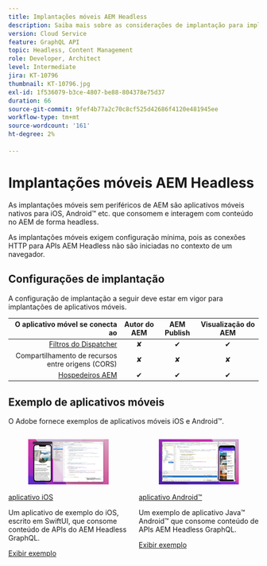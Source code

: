 ```yaml
---
title: Implantações móveis AEM Headless
description: Saiba mais sobre as considerações de implantação para implantações móveis do AEM Headless.
version: Cloud Service
feature: GraphQL API
topic: Headless, Content Management
role: Developer, Architect
level: Intermediate
jira: KT-10796
thumbnail: KT-10796.jpg
exl-id: 1f536079-b3ce-4807-be88-804378e75d37
duration: 66
source-git-commit: 9fef4b77a2c70c8cf525d42686f4120e481945ee
workflow-type: tm+mt
source-wordcount: '161'
ht-degree: 2%

---
```


# Implantações móveis AEM Headless

As implantações móveis sem periféricos de AEM são aplicativos móveis nativos para iOS, Android™ etc. que consomem e interagem com conteúdo no AEM de forma headless.

As implantações móveis exigem configuração mínima, pois as conexões HTTP para APIs AEM Headless não são iniciadas no contexto de um navegador.

## Configurações de implantação

A configuração de implantação a seguir deve estar em vigor para implantações de aplicativos móveis.

| O aplicativo móvel se conecta ao | Autor do AEM | AEM Publish | Visualização do AEM |
|---------------------------------------------------:|:----------:|:-----------:|:-----------:|
| [Filtros do Dispatcher](./configurations/dispatcher-filters.md) | ✘ | ✔ | ✔ |
| Compartilhamento de recursos entre origens (CORS) | ✘ | ✘ | ✘ |
| [Hospedeiros AEM](./configurations/aem-hosts.md) | ✔ | ✔ | ✔ |

## Exemplo de aplicativos móveis

O Adobe fornece exemplos de aplicativos móveis iOS e Android™.

<div class="columns is-multiline">
    <!-- iOS app -->
    <div class="column is-half-tablet is-half-desktop is-one-third-widescreen" aria-label="iOS app" tabindex="0">
       <div class="card">
           <div class="card-image">
               <figure class="image is-16by9">
                   <a href="../example-apps/ios-swiftui-app.md" title="aplicativo iOS" tabindex="-1">
                       <img class="is-bordered-r-small" src="../example-apps/assets/ios-swiftui-app/ios-app-card.png" alt="aplicativo iOS">
                   </a>
               </figure>
           </div>
           <div class="card-content is-padded-small">
               <div class="content">
                   <p class="headline is-size-6 has-text-weight-bold"><a href="../example-apps/ios-swiftui-app.md" title="aplicativo iOS">aplicativo iOS</a></p>
                   <p class="is-size-6">Um aplicativo de exemplo do iOS, escrito em SwiftUI, que consome conteúdo de APIs do AEM Headless GraphQL.</p>
                   <a href="../example-apps/ios-swiftui-app.md" class="spectrum-Button spectrum-Button--outline spectrum-Button--primary spectrum-Button--sizeM">
                       <span class="spectrum-Button-label has-no-wrap has-text-weight-bold">Exibir exemplo</span>
                   </a>
               </div>
           </div>
       </div>
    </div>
    <!-- Android app -->
    <div class="column is-half-tablet is-half-desktop is-one-third-widescreen" aria-label="Android app" tabindex="0">
       <div class="card">
           <div class="card-image">
               <figure class="image is-16by9">
                   <a href="../example-apps/android-app.md" title="aplicativo Android™" tabindex="-1">
                       <img class="is-bordered-r-small" src="../example-apps/assets/android-java-app/android-app-card.png" alt="aplicativo Android">
                   </a>
               </figure>
           </div>
           <div class="card-content is-padded-small">
               <div class="content">
                   <p class="headline is-size-6 has-text-weight-bold"><a href="../example-apps/android-app.md" title="aplicativo Android™">aplicativo Android™</a></p>
                   <p class="is-size-6">Um exemplo de aplicativo Java™ Android™ que consome conteúdo de APIs AEM Headless GraphQL.</p>
                   <a href="../example-apps/android-app.md" class="spectrum-Button spectrum-Button--outline spectrum-Button--primary spectrum-Button--sizeM">
                       <span class="spectrum-Button-label has-no-wrap has-text-weight-bold">Exibir exemplo</span>
                   </a>
               </div>
           </div>
       </div>
    </div>
</div>
